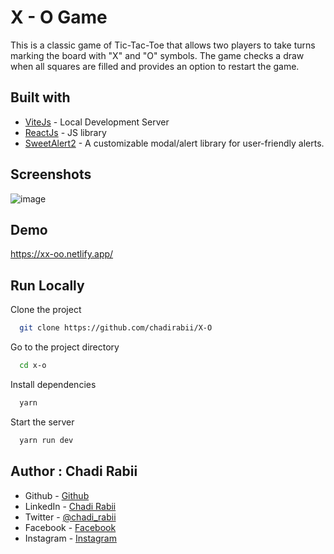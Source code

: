 # X - O Game

This is a classic game of Tic-Tac-Toe that allows two players to take turns marking the board with "X" and "O" symbols. The game checks a draw when all squares are filled and provides an option to restart the game.

## Built with
- [ViteJs](https://vitejs.dev/) - Local Development Server
- [ReactJs](https://reactjs.org/) - JS library
- [SweetAlert2](https://sweetalert2.github.io/) - A customizable modal/alert library for user-friendly alerts.

## Screenshots
![image](https://github.com/chadirabii/X-O/assets/110679720/db8670da-6628-4d60-8ed9-24b2440e8436)





## Demo

https://xx-oo.netlify.app/

## Run Locally

Clone the project

```bash
  git clone https://github.com/chadirabii/X-O
```

Go to the project directory

```bash
  cd x-o
```

Install dependencies

```bash
  yarn
```

Start the server

```bash
  yarn run dev
```

## Author : Chadi Rabii

- Github - [Github](https://github.com/chadirabii)
- LinkedIn - [Chadi Rabii](www.linkedin.com/in/chadirabii)
- Twitter - [@chadi_rabii](https://twitter.com/chadi_rabii)
- Facebook - [Facebook](https://www.facebook.com/chadi.rabii.3)
- Instagram - [Instagram](https://www.instagram.com/chadi_rb/)
